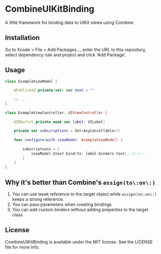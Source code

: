 # CombineUIKitBinding
 A little framework for binding data to UIKit views using Combine
 
## Installation
Go to Xcode > File > Add Packages..., enter the URL to this repository, select dependency rule and project and click 'Add Package'.

## Usage
```swift
class ExampleViewModel {
    
    @Published private(set) var text = ""
    
    // ...
}

class ExampleViewController: UIViewController {
    
    @IBOutlet private weak var label: UILabel!
    
    private var subscriptions = Set<AnyCancellable>()
    
    func configure(with viewModel: ExampleViewModel) {
        
        subscriptions = [
            viewModel.$text.bind(to: label.binders.text), // <---
        ]
    }
}
```

## Why it's better than Combine's `assign(to\:on\:)`
1. You can use weak reference to the target object while `assign(to\:on\:)` keeps a strong reference.
1. You can pass parameters when creating bindings
1. You can add custom binders without adding properties to the target class

## License
CombineUIKitBinding is available under the MIT license. See the LICENSE file for more info.
